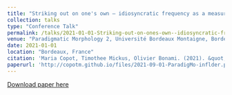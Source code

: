```yaml
---
title: "Striking out on one's own – idiosyncratic frequency as a measure of inflection vs derivation"
collection: talks
type: "Conference Talk"
permalink: /talks/2021-01-01-Striking-out-on-ones-own--idiosyncratic-frequency-
venue: "Paradigmatic Morphology 2, Université Bordeaux Montaigne, Bordeaux, France"
date: 2021-01-01
location: "Bordeaux, France"
citation: 'Maria Copot, Timothee Mickus, Olivier Bonami. (2021). &quot;Striking out on one&apos;s own – idiosyncratic frequency as a measure of inflection vs derivation&quot;. Paradigmatic Morphology 2, Université Bordeaux Montaigne, Bordeaux, France.'
paperurl: 'http://copotm.github.io/files/2021-09-01-ParadigMo-inflder.pdf'
---
```


[Download paper here](http://copotm.github.io/files/2021-09-01-ParadigMo-inflder.pdf)
